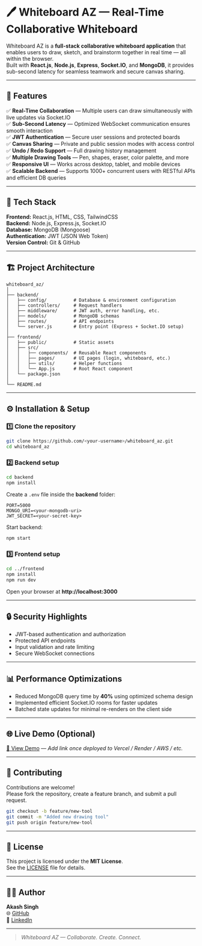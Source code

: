 # 🖊️ Whiteboard AZ — Real-Time Collaborative Whiteboard

Whiteboard AZ is a **full-stack collaborative whiteboard application** that enables users to draw, sketch, and brainstorm together in real time — all within the browser.  
Built with **React.js**, **Node.js**, **Express**, **Socket.IO**, and **MongoDB**, it provides sub-second latency for seamless teamwork and secure canvas sharing.

---

## 🚀 Features

✅ **Real-Time Collaboration** — Multiple users can draw simultaneously with live updates via Socket.IO  
✅ **Sub-Second Latency** — Optimized WebSocket communication ensures smooth interaction  
✅ **JWT Authentication** — Secure user sessions and protected boards  
✅ **Canvas Sharing** — Private and public session modes with access control  
✅ **Undo / Redo Support** — Full drawing history management  
✅ **Multiple Drawing Tools** — Pen, shapes, eraser, color palette, and more  
✅ **Responsive UI** — Works across desktop, tablet, and mobile devices  
✅ **Scalable Backend** — Supports 1000+ concurrent users with RESTful APIs and efficient DB queries  

---

## 🧩 Tech Stack

**Frontend:** React.js, HTML, CSS, TailwindCSS  
**Backend:** Node.js, Express.js, Socket.IO  
**Database:** MongoDB (Mongoose)  
**Authentication:** JWT (JSON Web Token)  
**Version Control:** Git & GitHub  

---

## 🏗️ Project Architecture

```
whiteboard_az/
│
├── backend/
│   ├── config/          # Database & environment configuration
│   ├── controllers/     # Request handlers
│   ├── middleware/      # JWT auth, error handling, etc.
│   ├── models/          # MongoDB schemas
│   ├── routes/          # API endpoints
│   └── server.js        # Entry point (Express + Socket.IO setup)
│
├── frontend/
│   ├── public/          # Static assets
│   ├── src/
│   │   ├── components/  # Reusable React components
│   │   ├── pages/       # UI pages (login, whiteboard, etc.)
│   │   ├── utils/       # Helper functions
│   │   └── App.js       # Root React component
│   └── package.json
│
└── README.md
```

---

## ⚙️ Installation & Setup

### 1️⃣ Clone the repository
```bash
git clone https://github.com/<your-username>/whiteboard_az.git
cd whiteboard_az
```

### 2️⃣ Backend setup
```bash
cd backend
npm install
```

Create a `.env` file inside the **backend** folder:
```
PORT=5000
MONGO_URI=<your-mongodb-uri>
JWT_SECRET=<your-secret-key>
```

Start backend:
```bash
npm start
```

### 3️⃣ Frontend setup
```bash
cd ../frontend
npm install
npm run dev
```

Open your browser at **http://localhost:3000**

---

## 🔒 Security Highlights

- JWT-based authentication and authorization  
- Protected API endpoints  
- Input validation and rate limiting  
- Secure WebSocket connections  

---

## 📊 Performance Optimizations

- Reduced MongoDB query time by **40%** using optimized schema design  
- Implemented efficient Socket.IO rooms for faster updates  
- Batched state updates for minimal re-renders on the client side  

---

## 🌐 Live Demo (Optional)

[🔗 View Demo](#) — *Add link once deployed to Vercel / Render / AWS / etc.*

---

## 🤝 Contributing

Contributions are welcome!  
Please fork the repository, create a feature branch, and submit a pull request.

```bash
git checkout -b feature/new-tool
git commit -m "Added new drawing tool"
git push origin feature/new-tool
```

---

## 📜 License

This project is licensed under the **MIT License**.  
See the [LICENSE](LICENSE) file for details.

---

## 👨‍💻 Author

**Akash Singh**  
🌐 [GitHub](https://github.com/<your-username>)  
💼 [LinkedIn](https://linkedin.com/in/<your-linkedin>)  

---

> *Whiteboard AZ — Collaborate. Create. Connect.*
